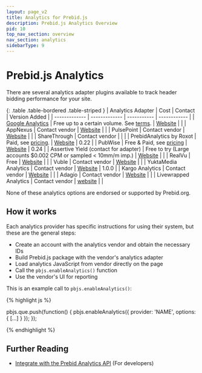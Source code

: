 ```yaml
---
layout: page_v2
title: Analytics for Prebid.js
description: Prebid.js Analytics Overview
pid: 10
top_nav_section: overview
nav_section: analytics
sidebarType: 9
---
```


<div class="bs-docs-section" markdown="1">

# Prebid.js Analytics

There are several analytics adapter plugins available to track header bidding performance for your site.

{: .table .table-bordered .table-striped }
| Analytics Adapter                                                | Cost                                                                                | Contact                                                          | Version Added |
| -------------                                                    | -------------                                                                       | -----------                                                      |  ------------ |
| [Google Analytics]({{site.baseurl}}/overview/ga-analytics.html) | Free up to a certain volume. See [terms](https://www.google.com/analytics/terms/).  | [Website](https://www.google.com/analytics)                      |               |
| AppNexus                                                         | Contact vendor                                                                      | [Website](https://www.appnexus.com/en/publishers/header-bidding) |               |
| PulsePoint                                                       | Contact vendor                                                                      | [Website](https://www.pulsepoint.com/header-bidding.html)        |               |
| ShareThrough                                                     | Contact vendor                                                                      |                                                                  |               |
| PrebidAnalytics by Roxot                                         | Paid, see [pricing](http://prebidanalytics.com/#pricing). | [Website](http://prebidanalytics.com/overview-examples)          |          0.22 |
| PubWise                                                          | Free & Paid, see [pricing](https://pubwise.io/pricing/)                                    | [Website](https://pubwise.io/pubwise/)                                   |          0.24 |
| Assertive Yield (contact for adapter) | Free to try (Large accounts $0.002 CPM or sampled < 10mm/m imp.) | [Website](https://yield.assertcom.de) | |
| RealVu                                                           | Free                                                                                | [Website](https://www.realvu.com/rvaa/)                          |               |
| Vuble                                                            | Contact vendor                                                                      | [Website](https://vuble.tv/us/prebid/)                           |               |
| YuktaMedia Analytics                                             | Contact vendor                                                                      | [Website](https://yuktamedia.com/publishers/prebid/)                                        | 1.0.0 |
| Kargo Analytics                                                  | Contact vendor                                                                      | [Website](https://kargo.com/)                                        | |
| Adagio                                                           | Contact vendor                                                                      | [Website](https://adagio.io)                                        | |
| Livewrapped Analytics                                            | Contact vendor                                                                      | [website](https://livewrapped.com/)                                        | |

None of these analytics options are endorsed or supported by Prebid.org.

## How it works

Each analytics provider has specific instructions for using their system, but these are the general steps:

* Create an account with the analytics vendor and obtain the necessary IDs
* Build Prebid.js package with the vendor's analytics adapter
* Load analytics JavaScript from vendor directly on the page
* Call the `pbjs.enableAnalytics()` function
* Use the vendor's UI for reporting

This is an example call to `pbjs.enableAnalytics()`:

{% highlight js %}

pbjs.que.push(function() {
    pbjs.enableAnalytics({
        provider: 'NAME',
        options: {
            [...]
        }
    });
});

{% endhighlight %}

## Further Reading

- [Integrate with the Prebid Analytics API]({{site.baseurl}}/dev-docs/integrate-with-the-prebid-analytics-api.html) (For developers)

</div>
